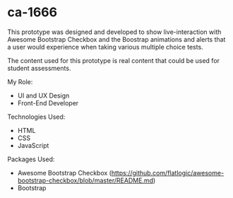 # ca-1666

This prototype was designed and developed to show live-interaction with Awesome Bootstrap Checkbox and the Boostrap animations and alerts that a user would experience when taking various multiple choice tests.

The content used for this prototype is real content that could be used for student assessments.

My Role:
- UI and UX Design
- Front-End Developer

Technologies Used:
- HTML
- CSS
- JavaScript

Packages Used:
- Awesome Bootstrap Checkbox (https://github.com/flatlogic/awesome-bootstrap-checkbox/blob/master/README.md)
- Bootstrap
